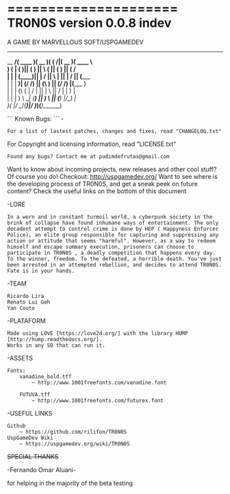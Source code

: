 
﻿=====================
TR0N0S version 0.0.8 indev
=====================
A GAME BY MARVELLOUS SOFT/USPGAMEDEV


_________ _______  _______  _        _______  _______   
\__   __/(  ____ )(  __   )( (    /|(  __   )(  ____ \  
   ) (   | (    )|| (  )  ||  \  ( || (  )  || (    \/  
   | |   | (____)|| | /   ||   \ | || | /   || (_____   
   | |   |     __)| (/ /) || (\ \) || (/ /) |(_____  )  
   | |   | (\ (   |   / | || | \   ||   / | |      ) |  
   | |   | ) \ \__|  (__) || )  \  ||  (__) |/\____) |  
   )_(   |/   \__/(_______)|/    )_)(_______)\_______)  
                                                        



´´´ Known Bugs: ```
		 -


~~~~~~~~~~~~~~~~~~~~~~~~~~~~~~~~~~~~~~~~~~~~~~~~~~~~~~~~~~~~~~~~~~~~~~~~~~~~~~~~~~~~~~~~~
For a list of lastest patches, changes and fixes, read "CHANGELOG.txt"
~~~~~~~~~~~~~~~~~~~~~~~~~~~~~~~~~~~~~~~~~~~~~~~~~~~~~~~~~~~~~~~~~~~~~~~~~~~~~~~~~~~~~~~~~
For Copyright and licensing information, read "LICENSE.txt"
~~~~~~~~~~~~~~~~~~~~~~~~~~~~~~~~~~~~~~~~~~~~~~~~~~~~~~~~~~~~~~~~~~~~~~~~~~~~~~~~~~~~~~~~~
Found any bugs? Contact me at pudimdefrutas@gmail.com
~~~~~~~~~~~~~~~~~~~~~~~~~~~~~~~~~~~~~~~~~~~~~~~~~~~~~~~~~~~~~~~~~~~~~~~~~~~~~~~~~~~~~~~~~

Want to know about incoming projects, new releases and other cool stuff? Of course you do!
								Checkout: http://uspgamedev.org/
Want to see where is the developing process of TR0N0S, and get a sneak peek on future content?
Check the useful links on the bottom of this document

-LORE

	In a worn and in constant turmoil world, a cyberpunk society in the brink of collapse have found inhumane ways of entertainment. The only decadent attempt to control crime is done by HEP ( Happyness Enforcer Police), an elite group responsible for capturing and suppressing any action or attitude that seems "harmful". However, as a way to redeem himself and escape summary execution, prisoners can choose to participate in TR0N0S , a deadly competition that happens every day. To the winner, freedom. To the defeated, a horrible death. You've just been arrested in an attempted rebellion, and decides to attend TR0N0S. Fate is in your hands.

-TEAM

	Ricardo Lira
	Renato Lui Geh
	Yan Couto

-PLATAFORM

	Made using LÖVE [https://love2d.org/] with the library HUMP [http://hump.readthedocs.org/]. 
	Works in any SO that can run it.

-ASSETS

	Fonts:
		vanadine_bold.tff
			~ http://www.1001freefonts.com/vanadine.font

		FUTUVA.tff
			~ http://www.1001freefonts.com/futurex.font 

-USEFUL LINKS

	Github
		~ https://github.com/rilifon/TR0N0S
	UspGameDev Wiki
		~ https://uspgamedev.org/wiki/TR0N0S

~~SPECIAL THANKS~~

-Fernando Omar Aluani-

for helping in the majority of the beta testing


